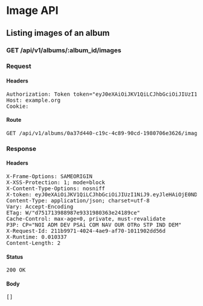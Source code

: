 # Image API

## Listing images of an album

### GET /api/v1/albums/:album_id/images
### Request

#### Headers

<pre>Authorization: Token token=&quot;eyJ0eXAiOiJKV1QiLCJhbGciOiJIUzI1NiJ9.eyJleHAiOjE0NDkwNjU2NzQsImFiaWxpdGllcyI6e30sInVzZXJfaWQiOiI2MWQ4MjdiNy04MDY2LTRiOGYtYjdhMi03NmM0YTFiYWFiODgifQ.v7TvyFcUDEvfBEUy9eaaKjsG1QA5rY89iKkZ_ETnj_0&quot;
Host: example.org
Cookie: </pre>

#### Route

<pre>GET /api/v1/albums/0a37d440-c19c-4c89-90cd-1980706e3626/images</pre>

### Response

#### Headers

<pre>X-Frame-Options: SAMEORIGIN
X-XSS-Protection: 1; mode=block
X-Content-Type-Options: nosniff
X-token: eyJ0eXAiOiJKV1QiLCJhbGciOiJIUzI1NiJ9.eyJleHAiOjE0NDkwNjU2NzQsImFiaWxpdGllcyI6e30sInVzZXJfaWQiOiI2MWQ4MjdiNy04MDY2LTRiOGYtYjdhMi03NmM0YTFiYWFiODgifQ.v7TvyFcUDEvfBEUy9eaaKjsG1QA5rY89iKkZ_ETnj_0
Content-Type: application/json; charset=utf-8
Vary: Accept-Encoding
ETag: W/&quot;d751713988987e9331980363e24189ce&quot;
Cache-Control: max-age=0, private, must-revalidate
P3P: CP=&quot;NOI ADM DEV PSAi COM NAV OUR OTRo STP IND DEM&quot;
X-Request-Id: 211b9971-4024-4ae9-af70-1011902dd56d
X-Runtime: 0.010337
Content-Length: 2</pre>

#### Status

<pre>200 OK</pre>

#### Body

<pre>[]</pre>
